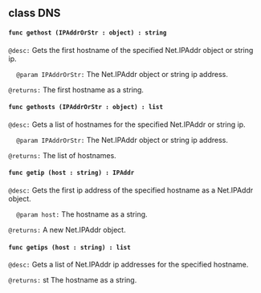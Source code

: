 ## class DNS

#### ```func gethost (IPAddrOrStr : object) : string```

```@desc:``` Gets the first hostname of the specified Net.IPAddr object or string ip.

&nbsp;&nbsp;&nbsp;&nbsp;```@param IPAddrOrStr:``` The Net.IPAddr object or string ip address.

```@returns:``` The first hostname as a string.

#### ```func gethosts (IPAddrOrStr : object) : list```

```@desc:``` Gets a list of hostnames for the specified Net.IPAddr or string ip.

&nbsp;&nbsp;&nbsp;&nbsp;```@param IPAddrOrStr:``` The Net.IPAddr object or string ip address.

```@returns:``` The list of hostnames.

#### ```func getip (host : string) : IPAddr```

```@desc:``` Gets the first ip address of the specified hostname as a Net.IPAddr object.

&nbsp;&nbsp;&nbsp;&nbsp;```@param host:``` The hostname as a string.

```@returns:``` A new Net.IPAddr object.

#### ```func getips (host : string) : list```

```@desc:``` Gets a list of Net.IPAddr ip addresses for the specified hostname.

```@returns:``` st The hostname as a string.

